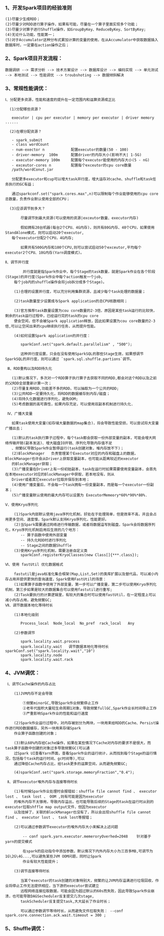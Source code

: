 ### 1、开发Spark项目的经验准则

    (1)尽量少生成RDD；
    (2)尽量少对RDD进行算子操作，如果有可能，尽量在一个算子里面实现多个功能；
    (3)尽量少对算子进行Shuffle操作，如GroupByKey、ReduceByKey、SortByKey;
    (4)无论什么功能，性能第一；
    (5)对于Accumulator这种分布式累加计算的变量的使用，在从Accumulator中获取数据插入数据库时，一定要在action操作之后；

### 2、Spark项目开发流程：

    数据调研 --> 需求分析 --> 技术方案设计 --> 数据库设计 --> 编码实现 --> 单元测试 --> 本地测试 --> 性能调优 --> troubshoting --> 数据倾斜解决

### 3、常规性能调优：

    Ⅰ、分配更多资源，性能和速度的提升在一定范围内和运算资源成正比 
    
      (1)分配哪些资源？
      
       executor | cpu per executor | memory per executor | driver memory ......
       
      (2)在哪分配资源？
      
       - spark_submit
       - class wordCount
       - num-exector n            配置executor的数量(50 - 100)
       - driver-memory  100m      配置driver的内存大小(影响不大| 1-5G)
       - executor-memory 100m     配置每个executor能使用的内存大小(5 - nG)
       - exceutor-cores n         配置每个exceutor的cpu core数量
       /path/wordConut.jar
       
       分配更多executor和cup可以增大task并行度，增大运存对cache、shuffle和task任务执行的GC有益；
       
       通过sparkconf.set("spark.cores.max",n)可以限制每个作业能够使用的cpu core总数量，负责作业默认使用全部的CPU；
       
      (3)应该调节到多大？
      
           尽量调节到最大资源(可以使用的资源|exceutor数量、executor内存)
           
           假如拥有20台机器(每台2个CPU、4G内存)，则共有80G内存、40个CPU，如果使用StandAlone模式，则可以启动20个executor,
       每个executor分配2个CPU，4G内存;
       
           如果共有500G内存和100个CPU,则可以尝试启动50个exceutor,平均每个executor2个CPU、10G内存(Yarn调度模式)。
           
    Ⅱ、调节并行度
    
            并行度就是指Spark作业中，每个Stage的task数量，就是Spark作业在各个阶段(Stage)的并行度(Spark作业中每个action触发一个job,
        每个job内的shuffle操作会将job拆分成多个Stage)。
        
        (1)合理的设置并行度，可以充分利用集群资源，且减少每个task处理的数据量；
        
        (2)task数量至少设置成与Spark application的总CPU核数相同；
        
        (3)官方推荐task数量设置为cou core数量的2-3倍，原因是某些task运行的比较快，剩余的task运行过程中，已经运行完的task的cpu core
        便会空闲，但不会被Spark application释放，因此如果设置为cou core数量的2-3倍,可以让空闲出来的cpu继续执行任务，从而提升性能。
        
        (4)如何设置Spark application的并行度：
        
           sparkConf.set("spark.default.parallelism" , "500");
           
           这种并行度设置，只会在没有使用SparkSQL的那些Stage生效，如果想调节SparkSQL的并行度，则可以通过 `spark.sql.shuffle.partions`调节。
           
     Ⅲ、RDD重构以及RDD持久化
         
       (1)默认情况下，多次对一个RDD算子执行算子去获取不同的RDD,都会对这个RDD以及之前的父RDD全部重新计算一次；
       (2)尽量复用RDD,功能差不多的RDD，可以抽取为一个公共的RDD;
       (3)公共RDD一定要持久化，将RDD的数据缓存到内存/磁盘；
       (4)将持久化数据进行序列化，避免OOM;
       (5)考虑数据的高可靠性，如果内存充足，可以使用双副本机制进行持久化.
       
     Ⅳ、广播大变量
     
       如果task使用大变量(如存储大量数据的map集合)，将会导致性能受损，可以尝试将大变量广播出去；
       
       (1)默认的task执行算子过程中，每个task都会获取一份外部变量的副本，可能会增大网络传输开销(副本发送)、增大磁盘IO开销、序列化导致内存值不足
       、频繁GC导致Spark作业暂停运行(task创建对象，堆内存放不下)；
       (2)BlockManager   负责管理某个Executor对应的内存和磁盘上的数据，BlockManager也许会从Driver上获取变量副本，也可能从距离较近的executor
       的BlockManager获取；
       (3)广播变量在Driver上有一份初始副本，task在运行时如果需要使用变量副本，会首先在本地executor对应的BlockManager中获取，若本地没有，则从
       Driver或者其它executor拉取并保存到本地；
       (4)使用广播变量后，不会每一个task拥有一份变量副本，而是每一个executor一份副本；
       (5)广播变量默认使用的最大内存可以设置为 ExecutorMemeory*60%*90%*80%.
       
    Ⅴ、使用Kryo序列化
    
        (1)Spark内部默认使用java序列化机制，好处在于处理简单，但是效率不高，并且会占用更多空间、速度慢，Spark默认支持Kryo序列化，性能更好。
        (2)当Spark需要通过网络进行传输数据，或者将数据溢写到磁盘，Spark会将数据序列化，Kryo序列化机制启用后生效的几个地方：
           -- 算子函数中使用外部变量
           -- 持久化RDD时进行序列化
           -- Stage之间的数据Shuffle
        (3)使用Kryo序列化机制，需要注册自定义类
           sparkConf.registerKryoClasses(new Class[]{***.class});
           
    Ⅵ、使用 fastUtil 优化数据格式 
        
        fastutil是java标准化集合框架(Map,List,Set)的类库扩展以及替代品，可以减小内存占用并提供更快的查询速度，Spark使用FastUtil的场景：
        (1)如果算子函数中使用了外部变量，第一步可以广播变量，第二步可以使用Kryo序列化机制，第三步如果是较大的数据集合可以使用fastutil进行重写;
        (2)Task要执行的计算逻辑里，有较大的集合时可以使用fastUtil，在一定程度上可以减小内存占用，避免频繁GC;
    Ⅶ、调节数据本地化等待时长
    
        (1)本地化级别
        
           Process_local  Node_local  No_pref  rack_local   Any
           
        (2)参数调节
        
           spark.locality.wait.process
           spark.locality.wait   调节数据本地化等待时长   sparkConf.set("spark.locality.wait","10")
           spark.locality.node
           spark.locality.wait.rack
 
 ### 4、JVM调优：
 
     Ⅰ、调节Cache操作的内存占比
     
        (1)JVM内存不足会导致
        
            ①频繁minorGC,导致Spark作业频繁停止工作
            ②老年代囤积大量短生命周期1对象，导致频繁fullGC,Spark作业长时间停止工作
            ③严重影响Spark作业的性能和运行速度
            
        (2)Spark作业运行过程中，对内存被划分为两块，一块用来给RDD的Cache、Persist操作进行RDD数据缓存，另外一块用来存储Spark
        作业算子函数创建的对象；
        
        (3)默认60%内存给Cache操作，如果在某些情况下Cache对内存的要求不是很大，而task算子函数中创建的对象过多导致频繁GC(可以通
        过Spark UI查看Yarn界面，查看Spark作业的运行统计，从而找到每个Stage的运行情况，包括每个task的运行时间、gc时间等),可以
        通过降低Cache内存占比，给task更多的运算空间，从而避免频繁GC;
        
        (4)sparkConf.set("spark.storage.memoryFraction","0.4");
        
     Ⅱ、调节executor堆外内存与连接等待时长
     
        (1)有时候Spark作业处理时会报错如：shuffle file cannot find 、 executor lost 、 task lost 、 OOM ,则有可能是因为executor
        的堆外内存不太够用，导致内存溢出，也可能导致后续的Stage的task在运行时从别的executor拉取shffle map output文件，但因为executor
        以及挂掉了，关联的BlockManager也没有了，所以会出现shuffle file cannot find 、 executor lost 、 task lost等报错；
        
        (2)可以通过参数调节executor的堆外内存大小来解决上述问题
        
            -- conf spark.yarn.executor.memeroryOverhed=2048    针对基于yarn的提交模式
            
            在spark的启动指令中添加参数，默认情况下内外内存大小为三百多MB,可调节为1G\2G\4G...,可以避免某些JVM OOM问题，同时让Spark
            作业有较大性能提升；
            
        (3)调节连接等待时长
        
           当某个executor的task创建的对象特别大，频繁的让JVM内存溢满进行垃圾回收，作业将停止工作无法提供相应，当下游的executor尝试建立
           远程网络连接拉取数据，可能会因为超过默认的60s而失败，因此导致Spark作业崩溃，也可能导致DAGSecheduler反复提交几次stage,
           taskScheduler反复提交task,大大延长了作业时长；
           
           可以通过参数调节等待时长，从而避免文件拉取失败： --conf spark.core.connection.ack.wait.timeout = 300 ;
           
### 5、Shuffle调优：

        
           
        
       
       
       
       
       
       
       
       
       
       
       
       
       
       
       
       
       
       
       
       
       
       
       
